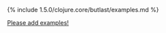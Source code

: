 {% include 1.5.0/clojure.core/butlast/examples.md %}

[Please add examples!](https://github.com/arrdem/grimoire/edit/master/_includes/1.6.0/clojure.core/butlast/examples.md)
